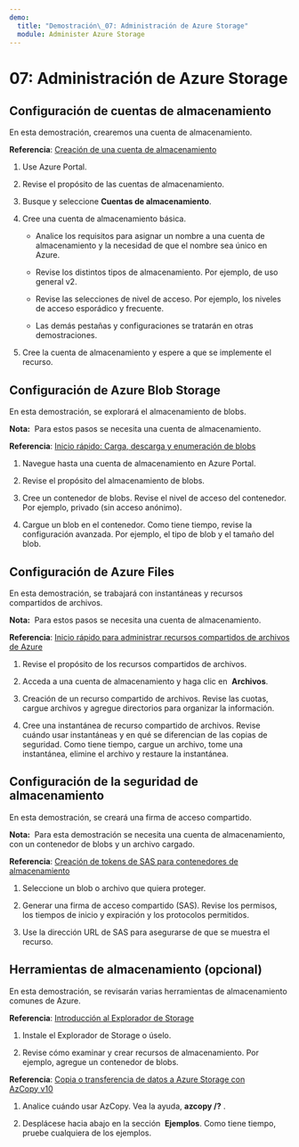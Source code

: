 ```yaml
---
demo:
  title: "Demostración\_07: Administración de Azure Storage"
  module: Administer Azure Storage
---
```



# 07: Administración de Azure Storage

## Configuración de cuentas de almacenamiento

En esta demostración, crearemos una cuenta de almacenamiento.

**Referencia**: [Creación de una cuenta de almacenamiento](https://docs.microsoft.com/azure/storage/common/storage-account-create?tabs=azure-portal)

1. Use Azure Portal.

1. Revise el propósito de las cuentas de almacenamiento. 
   
1. Busque y seleccione **Cuentas de almacenamiento**. 
 
1. Cree una cuenta de almacenamiento básica. 

    - Analice los requisitos para asignar un nombre a una cuenta de almacenamiento y la necesidad de que el nombre sea único en Azure. 

    - Revise los distintos tipos de almacenamiento. Por ejemplo, de uso general v2. 

    - Revise las selecciones de nivel de acceso. Por ejemplo, los niveles de acceso esporádico y frecuente. 

    - Las demás pestañas y configuraciones se tratarán en otras demostraciones. 

1. Cree la cuenta de almacenamiento y espere a que se implemente el recurso. 


## Configuración de Azure Blob Storage

En esta demostración, se explorará el almacenamiento de blobs.

**Nota:**  Para estos pasos se necesita una cuenta de almacenamiento.

**Referencia**: [Inicio rápido: Carga, descarga y enumeración de blobs](https://docs.microsoft.com/azure/storage/blobs/storage-quickstart-blobs-portal)

1. Navegue hasta una cuenta de almacenamiento en Azure Portal.

1. Revise el propósito del almacenamiento de blobs. 

1. Cree un contenedor de blobs. Revise el nivel de acceso del contenedor. Por ejemplo, privado (sin acceso anónimo). 

1. Cargue un blob en el contenedor. Como tiene tiempo, revise la configuración avanzada. Por ejemplo, el tipo de blob y el tamaño del blob. 

## Configuración de Azure Files 

En esta demostración, se trabajará con instantáneas y recursos compartidos de archivos.

**Nota:**  Para estos pasos se necesita una cuenta de almacenamiento.

**Referencia**: [Inicio rápido para administrar recursos compartidos de archivos de Azure](https://docs.microsoft.com/azure/storage/files/storage-how-to-use-files-portal?tabs=azure-portal)

1. Revise el propósito de los recursos compartidos de archivos. 

1. Acceda a una cuenta de almacenamiento y haga clic en  **Archivos**.

1. Creación de un recurso compartido de archivos. Revise las cuotas, cargue archivos y agregue directorios para organizar la información. 

1. Cree una instantánea de recurso compartido de archivos. Revise cuándo usar instantáneas y en qué se diferencian de las copias de seguridad. Como tiene tiempo, cargue un archivo, tome una instantánea, elimine el archivo y restaure la instantánea. 


## Configuración de la seguridad de almacenamiento

En esta demostración, se creará una firma de acceso compartido.

**Nota:**  Para esta demostración se necesita una cuenta de almacenamiento, con un contenedor de blobs y un archivo cargado.

**Referencia**: [Creación de tokens de SAS para contenedores de almacenamiento](https://learn.microsoft.com/azure/applied-ai-services/form-recognizer/create-sas-tokens?source=recommendations&view=form-recog-3.0.0)

1. Seleccione un blob o archivo que quiera proteger. 

1. Generar una firma de acceso compartido (SAS). Revise los permisos, los tiempos de inicio y expiración y los protocolos permitidos.

1. Use la dirección URL de SAS para asegurarse de que se muestra el recurso. 


## Herramientas de almacenamiento (opcional)

En esta demostración, se revisarán varias herramientas de almacenamiento comunes de Azure. 

**Referencia**: [Introducción al Explorador de Storage](https://docs.microsoft.com/azure/vs-azure-tools-storage-manage-with-storage-explorer?tabs=windows)

1. Instale el Explorador de Storage o úselo.

1. Revise cómo examinar y crear recursos de almacenamiento. Por ejemplo, agregue un contenedor de blobs. 

**Referencia**: [Copia o transferencia de datos a Azure Storage con AzCopy v10](https://docs.microsoft.com/azure/storage/common/storage-use-azcopy-v10?toc=/azure/storage/files/toc.json)

1. Analice cuándo usar AzCopy. Vea la ayuda, **azcopy /?** .

1. Desplácese hacia abajo en la sección  **Ejemplos**. Como tiene tiempo, pruebe cualquiera de los ejemplos. 
    



